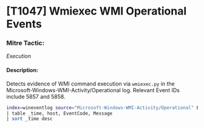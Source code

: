 # [T1047] Wmiexec WMI Operational Events

### Mitre Tactic:  
*Execution*

#### Description:  
Detects evidence of WMI command execution via `wmiexec.py` in the Microsoft-Windows-WMI-Activity/Operational log. Relevant Event IDs include 5857 and 5858.

```bash
index=wineventlog source="Microsoft-Windows-WMI-Activity/Operational" EventCode IN (5857, 5858)
| table _time, host, EventCode, Message
| sort _time desc
```